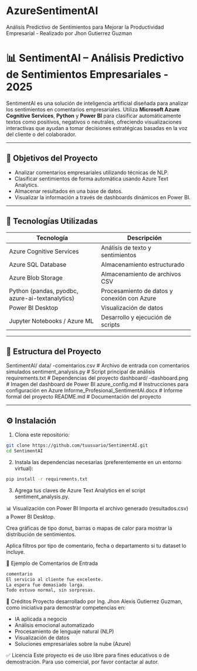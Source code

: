 # AzureSentimentAI
Análisis Predictivo de Sentimientos para Mejorar la Productividad Empresarial - Realizado por Jhon Gutierrez Guzman

# 📊 SentimentAI – Análisis Predictivo de Sentimientos Empresariales - 2025

SentimentAI es una solución de inteligencia artificial diseñada para analizar los sentimientos en comentarios empresariales. Utiliza **Microsoft Azure Cognitive Services**, **Python** y **Power BI** para clasificar automáticamente textos como positivos, negativos o neutrales, ofreciendo visualizaciones interactivas que ayudan a tomar decisiones estratégicas basadas en la voz del cliente o del colaborador.

---

## 📌 Objetivos del Proyecto

- Analizar comentarios empresariales utilizando técnicas de NLP.
- Clasificar sentimientos de forma automática usando Azure Text Analytics.
- Almacenar resultados en una base de datos.
- Visualizar la información a través de dashboards dinámicos en Power BI.

---

## 🧰 Tecnologías Utilizadas

| Tecnología             | Descripción                                         |
|------------------------|-----------------------------------------------------|
| Azure Cognitive Services | Análisis de texto y sentimientos                  |
| Azure SQL Database     | Almacenamiento estructurado                        |
| Azure Blob Storage     | Almacenamiento de archivos CSV                     |
| Python (pandas, pyodbc, azure-ai-textanalytics) | Procesamiento de datos y conexión con Azure |
| Power BI Desktop       | Visualización de datos                             |
| Jupyter Notebooks / Azure ML | Desarrollo y ejecución de scripts             |

---

## 📁 Estructura del Proyecto

SentimentAI/
data/
-comentarios.csv # Archivo de entrada con comentarios simulados
sentiment_analysis.py # Script principal de análisis
requirements.txt # Dependencias del proyecto
dashboard/
-dashboard.png # Imagen del dashboard de Power BI
azure_config.md # Instrucciones para configuración en Azure
Informe_Profesional_SentimentAI.docx # Informe formal del proyecto
README.md # Documentación del proyecto

---

## ⚙️ Instalación

1. Clona este repositorio:

```bash
git clone https://github.com/tuusuario/SentimentAI.git
cd SentimentAI
```

2. Instala las dependencias necesarias (preferentemente en un entorno virtual):

```bash
pip install -r requirements.txt
```

3. Agrega tus claves de Azure Text Analytics en el script sentiment_analysis.py.

📊 Visualización con Power BI
Importa el archivo generado (resultados.csv) a Power BI Desktop.

Crea gráficas de tipo donut, barras o mapas de calor para mostrar la distribución de sentimientos.

Aplica filtros por tipo de comentario, fecha o departamento si tu dataset lo incluye.

🧪 Ejemplo de Comentarios de Entrada

```bash
comentario
El servicio al cliente fue excelente.
La espera fue demasiado larga.
Todo estuvo normal, sin sorpresas.
```

📎 Créditos
Proyecto desarrollado por Ing. Jhon Alexis Gutierrez Guzman, como iniciativa para demostrar competencias en:

- IA aplicada a negocio
- Análisis emocional automatizado
- Procesamiento de lenguaje natural (NLP)
- Visualización de datos
- Soluciones empresariales sobre la nube (Azure)

✅ Licencia
Este proyecto es de uso libre para fines educativos o de demostración. Para uso comercial, por favor contactar al autor.




